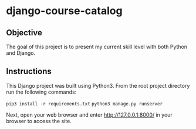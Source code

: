 # django-course-catalog
## Objective
The goal of this project is to present my current skill level with both Python and Django.

## Instructions
This Django project was built using Python3.
From the root project directory run the following commands:

```pip3 install -r requirements.txt```
```python3 manage.py runserver```

Next, open your web browser and enter http://127.0.0.1:8000/ in your browser to access the site.
